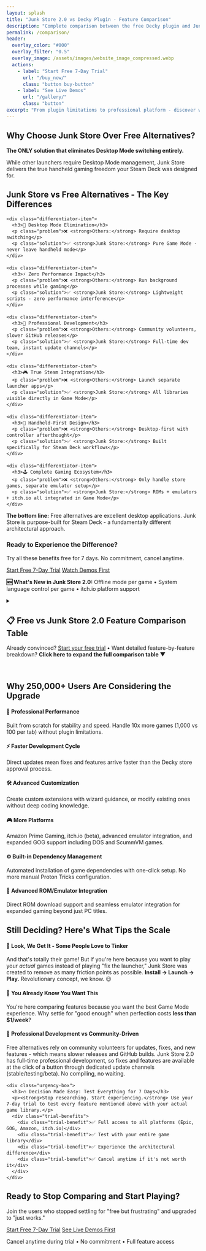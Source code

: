 ```yaml
---
layout: splash
title: "Junk Store 2.0 vs Decky Plugin - Feature Comparison"
description: "Complete comparison between the free Decky plugin and Junk Store 2.0. See why upgrading unlocks the full Steam Deck Game Mode experience."
permalink: /comparison/
header:
  overlay_color: "#000"
  overlay_filter: "0.5"
  overlay_image: /assets/images/website_image_compressed.webp
  actions:
    - label: "Start Free 7-Day Trial"
      url: "/buy_now/"
      class: "button buy-button"
    - label: "See Live Demos"
      url: "/gallery/"
      class: "button"
excerpt: "From plugin limitations to professional platform - discover what's possible when you never leave Game Mode"
---
```



<section class="comparison-hero">
  <h1>Why Choose Junk Store Over Free Alternatives?</h1>
  <p class="lead-text"><strong>The ONLY solution that eliminates Desktop Mode switching entirely.</strong></p>
  <p>While other launchers require Desktop Mode management, Junk Store delivers the true handheld gaming freedom your Steam Deck was designed for.</p>
</section>

<section class="major-differentiators">
  <h2>Junk Store vs Free Alternatives - The Key Differences</h2>
  <div class="differentiator-grid">

    <div class="differentiator-item">
      <h3>🎯 Desktop Mode Elimination</h3>
      <p class="problem">❌ <strong>Others:</strong> Require desktop switching</p>
      <p class="solution">✅ <strong>Junk Store:</strong> Pure Game Mode - never leave handheld mode</p>
    </div>

    <div class="differentiator-item">
      <h3>⚡ Zero Performance Impact</h3>
      <p class="problem">❌ <strong>Others:</strong> Run background processes while gaming</p>
      <p class="solution">✅ <strong>Junk Store:</strong> Lightweight scripts - zero performance interference</p>
    </div>

    <div class="differentiator-item">
      <h3>🚀 Professional Development</h3>
      <p class="problem">❌ <strong>Others:</strong> Community volunteers, slower GitHub releases</p>
      <p class="solution">✅ <strong>Junk Store:</strong> Full-time dev team, instant update channels</p>
    </div>

    <div class="differentiator-item">
      <h3>🎮 True Steam Integration</h3>
      <p class="problem">❌ <strong>Others:</strong> Launch separate launcher apps</p>
      <p class="solution">✅ <strong>Junk Store:</strong> All libraries visible directly in Game Mode</p>
    </div>

    <div class="differentiator-item">
      <h3>🎲 Handheld-First Design</h3>
      <p class="problem">❌ <strong>Others:</strong> Desktop-first with controller afterthought</p>
      <p class="solution">✅ <strong>Junk Store:</strong> Built specifically for Steam Deck workflows</p>
    </div>

    <div class="differentiator-item">
      <h3>🕹️ Complete Gaming Ecosystem</h3>
      <p class="problem">❌ <strong>Others:</strong> Only handle store games, separate emulator setup</p>
      <p class="solution">✅ <strong>Junk Store:</strong> ROMs + emulators + itch.io all integrated in Game Mode</p>
    </div>

  </div>

  <div class="differentiator-conclusion">
    <p><strong>The bottom line:</strong> Free alternatives are excellent desktop applications. Junk Store is purpose-built for Steam Deck - a fundamentally different architectural approach.</p>
  </div>

  <div class="primary-cta">
    <h3>Ready to Experience the Difference?</h3>
    <p>Try all these benefits free for 7 days. No commitment, cancel anytime.</p>
    <div class="cta-buttons">
      <a href="/buy_now/" class="button buy-button large">Start Free 7-Day Trial</a>
      <a href="/gallery/" class="button button-secondary">Watch Demos First</a>
    </div>
  </div>
</section>

<div class="whats-new-banner">
  <p><strong>🆕 What's New in Junk Store 2.0:</strong> Offline mode per game • System language control per game • itch.io platform support</p>
</div>

<section class="comparison-table-section" id="feature-comparison">
  <details class="detailed-comparison">
    <summary>
      <h2>📋 Free vs Junk Store 2.0 Feature Comparison Table</h2>
      <p class="summary-text">Already convinced? <a href="/buy_now/">Start your free trial</a> • Want detailed feature-by-feature breakdown? <strong>Click here to expand the full comparison table ▼</strong></p>
    </summary>
    <h3>Decky Plugin vs Junk Store 2.0</h3>
  <p class="table-intro">Every feature comparison includes live demonstrations. Hover over "👁️ Hover to view" to see the functionality in action.</p>
  
  <table class="comparison-table">
      <thead>
        <tr>
          <th>Feature</th>
          <th>Free Decky Plugin</th>
          <th>Junk Store 2.0</th>
        </tr>
      </thead>
      <tbody>
        <tr>
          <td><strong>Epic Games</strong></td>
          <td>✅ Yes</td>
          <td>✅ Yes</td>
        </tr>
        <tr>
          <td><strong>UMU Compatibility Fixes</strong></td>
          <td>✅ Yes</td>
          <td>✅ Yes</td>
        </tr>
        <tr>
          <td><strong>GOG Games</strong></td>
          <td>💰 Paid Extension Required</td>
          <td>✅ Included</td>
        </tr>
        <tr>
          <td><strong>Amazon Prime Gaming</strong></td>
          <td>❌ Not Available</td>
          <td>✅ Full Support</td>
        </tr>
          <tr>
          <td><strong>itch.io Gaming</strong> <span class="new-badge">NEW</span></td>
          <td>❌ Not Available</td>
          <td>✅ beta Support</td>
        </tr>
        <tr>
          <td><strong>Download Queue Management</strong></td>
          <td>❌ Not Available</td>
          <td class="hover-popup" onmouseenter="restartGif(this)">
            ✅ Advanced Queue System <span class="hover-label">👁️ Hover to view</span>
            <div class="gif-popup">
              <video autoplay muted loop playsinline preload="none">
                <source src="/assets/images/jspro/tablegifs/download.webm" type="video/webm">
                <img src="/assets/images/jspro/tablegifs/download.gif" alt="Download queue management demo">
              </video>
              <p>Manage multiple downloads, pause/resume, and monitor progress</p>
            </div>
          </td>
        </tr>
        <tr>
          <td><strong>Emulator Integration</strong></td>
          <td>❌ Not Available</td>
          <td>✅ Full ROM Support</td>
        </tr>
        <tr>
          <td><strong>ROM Download Support</strong></td>
          <td>❌ Not Available</td>
          <td>✅ Direct ROM Management</td>
        </tr>
        <tr>
          <td><strong>GOG DOS Games</strong></td>
          <td>❌ Not Available</td>
          <td>✅ Native Support</td>
        </tr>
        <tr>
          <td><strong>GOG ScummVM Games</strong></td>
          <td>❌ Not Available</td>
          <td>✅ Automatic Integration</td>
        </tr>
        <tr>
          <td><strong>Built-in Extension Updates</strong></td>
          <td>❌ Manual Process</td>
          <td>✅ Automated Updates</td>
        </tr>
        <tr>
          <td><strong>Built-in Help System</strong></td>
          <td>❌ External Documentation</td>
          <td>✅ Contextual Help</td>
        </tr>
        <tr>
          <td><strong>Offline Artwork Cache</strong></td>
          <td>❌ Requires Online</td>
          <td>✅ Per-Extension Caching</td>
        </tr>
        <tr>
          <td><strong>Game Language Selection</strong></td>
          <td>❌ Not Available</td>
          <td class="hover-popup" onmouseenter="restartGif(this)">
            ✅ Multi-Language Support <span class="hover-label">👁️ Hover to view</span>
            <div class="gif-popup">
              <video autoplay muted loop playsinline preload="none">
                <source src="/assets/images/jspro/tablegifs/languageselection.webm" type="video/webm">
                <img src="/assets/images/jspro/tablegifs/languageselection.gif" alt="Language selection demo">
              </video>
              <p>Choose your preferred language for supported games</p>
            </div>
          </td>
        </tr>
        <tr>
          <td><strong>Selective DLC Installation</strong></td>
          <td>❌ All or Nothing</td>
          <td>✅ Choose DLC Packs</td>
        </tr>
        <tr>
          <td><strong>Per-Game Launcher Options</strong></td>
          <td>❌ Fixed Configuration</td>
          <td class="hover-popup" onmouseenter="restartGif(this)">
            ✅ Flexible Launcher System <span class="hover-label">👁️ Hover to view</span>
            <div class="gif-popup">
              <video autoplay muted loop playsinline preload="none">
                <source src="/assets/images/jspro/tablegifs/changelauncher.webm" type="video/webm">
                <img src="/assets/images/jspro/tablegifs/changelauncher.gif" alt="Per-game launcher configuration demo">
              </video>
              <p>Customize launcher behavior for each individual game</p>
            </div>
          </td>
        </tr>
        <tr>
          <td><strong>Custom Script Hooks</strong></td>
          <td>❌ Limited Customization</td>
          <td>✅ Advanced Scripting</td>
        </tr>
        <tr>
          <td><strong>Cloud Saves</strong></td>
          <td>❌ Not Available</td>
          <td>⚠️ Experimental (Enable Per Game)</td>
        </tr>
        <tr>
          <td><strong>Access Method</strong></td>
          <td>📥 Through Decky Menu</td>
          <td>🎮 Ctrl+3 or Select Button</td>
        </tr>
        <tr>
          <td><strong>Release Distribution</strong></td>
          <td>🔧 Through Decky Store</td>
          <td>🚀 Direct from Developer</td>
        </tr>
        <tr>
          <td><strong>Performance Capacity</strong></td>
          <td>💯 100 Games Per Tab</td>
          <td>🔢 1,000 Games Per Tab</td>
        </tr>
        <tr>
          <td><strong>System Customization</strong></td>
          <td>🔒 Plugin Limitations</td>
          <td>🔧 Extensive Configuration</td>
        </tr>
        <tr>
          <td><strong>Extension Development</strong></td>
          <td>🧩 Full Code Required</td>
          <td>🪄 Wizard + Manual Coding</td>
        </tr>
        <tr>
          <td><strong>Game Dependency Installation</strong></td>
          <td>🛠️ Manual Process<br>🧪 Requires Proton Tricks</td>
          <td class="hover-popup" onmouseenter="restartGif(this)">
            ⚙️ Built-in Installer <span class="hover-label">👁️ Hover to view</span>
            <div class="gif-popup">
              <video autoplay muted loop playsinline preload="none">
                <source src="/assets/images/jspro/tablegifs/dependencies.webm" type="video/webm">
                <img src="/assets/images/jspro/tablegifs/dependencies.gif" alt="Automated dependency installation demo">
              </video>
              <p>Automatic dependency detection and one-click installation</p>
            </div>
            <br>🛠️ Manual Available<br>🧪 Proton Tricks Compatible
          </td>
        </tr>
        <tr>
          <td><strong>Custom Extension Creation</strong></td>
          <td>👨‍💻 Manual Coding Only</td>
          <td>🧙 Wizard-Guided Creation</td>
        </tr>
        <tr>
          <td><strong>Extension Customization</strong></td>
          <td>💻 Code-Heavy Modifications</td>
          <td>🧠 Generated Templates + Hooks</td>
        </tr>
        <tr>
          <td><strong>Offline Mode Per Game</strong> <span class="new-badge">NEW</span></td>
          <td>🔧 Requires Global Setting Under Each Tab</td>
          <td>✅ Per-Game Configuration<br><span style="font-size: 0.9em; color: #ccc;">Set offline mode individually for each game across all storefronts</span></td>
        </tr>
        <tr>
          <td><strong>System Language Detection Per Game</strong> <span class="new-badge">NEW</span></td>
          <td>🔧 Requires Manual File Editing<br><span style="font-size: 0.9em; color: #ccc;">Must alter files to add language codes</span></td>
          <td>✅ Per Game Language Setting<br><span style="font-size: 0.9em; color: #ccc;">Individual language control for games that use system language detection</span></td>
        </tr>
      </tbody>
  </table>
  </details>
</section>

<div style="margin: 3rem 0;"></div>

<section class="upgrade-benefits" id="upgrade-benefits">
  <h2>Why 250,000+ Users Are Considering the Upgrade</h2>
  <div class="benefits-grid">
    <div class="benefit-item">
      <h4>🎯 Professional Performance</h4>
      <p>Built from scratch for stability and speed. Handle 10x more games (1,000 vs 100 per tab) without plugin limitations.</p>
    </div>
    <div class="benefit-item">
      <h4>⚡ Faster Development Cycle</h4>
      <p>Direct updates mean fixes and features arrive faster than the Decky store approval process.</p>
    </div>
    <div class="benefit-item">
      <h4>🛠️ Advanced Customization</h4>
      <p>Create custom extensions with wizard guidance, or modify existing ones without deep coding knowledge.</p>
    </div>
    <div class="benefit-item">
      <h4>🎮 More Platforms</h4>
      <p>Amazon Prime Gaming, itch.io (beta), advanced emulator integration, and expanded GOG support including DOS and ScummVM games.</p>
    </div>
    <div class="benefit-item">
      <h4>⚙️ Built-in Dependency Management</h4>
      <p>Automated installation of game dependencies with one-click setup. No more manual Proton Tricks configuration.</p>
    </div>
    <div class="benefit-item">
      <h4>🎯 Advanced ROM/Emulator Integration</h4>
      <p>Direct ROM download support and seamless emulator integration for expanded gaming beyond just PC titles.</p>
    </div>
  </div>
</section>



<section class="fence-sitter-conversion" id="decision-time">
  <div class="decision-box">
    <h2>Still Deciding? Here's What Tips the Scale</h2>
    <div class="decision-points">
      <div class="decision-point">
        <h4>🔧 <strong>Look, We Get It - Some People Love to Tinker</strong></h4>
        <p>And that's totally their game! But if you're here because you want to play your <em>actual</em> games instead of playing "fix the launcher," Junk Store was created to remove as many friction points as possible. <strong>Install → Launch → Play.</strong> Revolutionary concept, we know. 😉</p>
      </div>
      <div class="decision-point">
        <h4>🎯 <strong>You Already Know You Want This</strong></h4>
        <p>You're here comparing features because you want the best Game Mode experience. Why settle for "good enough" when perfection costs <strong>less than $1/week</strong>?</p>
      </div>
      <div class="decision-point">
        <h4>🚀 <strong>Professional Development vs Community-Driven</strong></h4>
        <p>Free alternatives rely on community volunteers for updates, fixes, and new features - which means slower releases and GitHub builds. Junk Store 2.0 has full-time professional development, so fixes and features are available at the click of a button through dedicated update channels (stable/testing/beta). No compiling, no waiting.</p>
      </div>
    </div>

    <div class="urgency-box">
      <h3>🔥 Decision Made Easy: Test Everything for 7 Days</h3>
      <p><strong>Stop researching. Start experiencing.</strong> Use your 7-day trial to test every feature mentioned above with your actual game library.</p>
      <div class="trial-benefits">
        <div class="trial-benefit">✅ Full access to all platforms (Epic, GOG, Amazon, itch.io)</div>
        <div class="trial-benefit">✅ Test with your entire game library</div>
        <div class="trial-benefit">✅ Experience the architectural difference</div>
        <div class="trial-benefit">✅ Cancel anytime if it's not worth it</div>
      </div>
    </div>
  </div>
</section>

<section class="trial-cta" id="trial">
  <div class="cta-box">
    <h2>Ready to Stop Comparing and Start Playing?</h2>
    <p>Join the users who stopped settling for "free but frustrating" and upgraded to "just works."</p>
    <div class="cta-buttons">
      <a href="/buy_now/" class="button buy-button large" data-event="click" data-category="conversion" data-action="trial_signup" data-label="comparison_page_bottom">Start Free 7-Day Trial</a>
      <a href="/gallery/" class="button large" data-event="click" data-category="engagement" data-action="view_gallery" data-label="comparison_page_bottom">See Live Demos First</a>
    </div>
    <p class="guarantee">Cancel anytime during trial • No commitment • Full feature access</p>
  </div>
</section>


<script>
function restartGif(container) {
  const gif = container.querySelector("img");
  if (gif) {
    const src = gif.getAttribute("src").split("?")[0];
    gif.setAttribute("src", `${src}?t=${Date.now()}`);
  }
}

// Improve mobile GIF popup positioning
document.addEventListener('DOMContentLoaded', function() {
  const hoverPopups = document.querySelectorAll('.hover-popup');
  
  hoverPopups.forEach(popup => {
    popup.addEventListener('mouseenter', function() {
      const gifPopup = this.querySelector('.gif-popup');
      if (gifPopup && window.innerWidth <= 768) {
        // On mobile, position popups more carefully
        const rect = this.getBoundingClientRect();
        const scrollY = window.scrollY;
        
        gifPopup.style.position = 'fixed';
        gifPopup.style.top = '10px';
        gifPopup.style.left = '50%';
        gifPopup.style.transform = 'translateX(-50%)';
      }
    });
  });

});
</script>